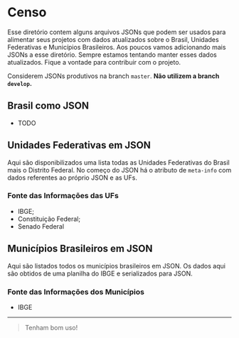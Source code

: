 # Censo

Esse diretório contem alguns arquivos JSONs que podem ser usados para alimentar seus projetos com dados atualizados sobre o Brasil, Unidades Federativas e Municípios Brasileiros. Aos poucos vamos adicionando mais JSONs a esse diretório. Sempre estamos tentando manter esses dados atualizados. Fique a vontade para contribuir com o projeto.

Considerem JSONs produtivos na branch `master`. **Não utilizem a branch `develop`.**

## Brasil como JSON

- TODO

## Unidades Federativas em JSON

Aqui são disponibilizados uma lista todas as Unidades Federativas do Brasil mais o Distrito Federal. No começo do JSON há o atributo de `meta-info` com dados referentes ao próprio JSON e as UFs.

### Fonte das Informações das UFs

- IBGE;
- Constituição Federal;
- Senado Federal

## Municípios Brasileiros em JSON

Aqui são listados todos os municípios brasileiros em JSON. Os dados aqui são obtidos de uma planilha do IBGE e serializados para JSON.

### Fonte das Informações dos Municípios

- IBGE

---

> Tenham bom uso!
